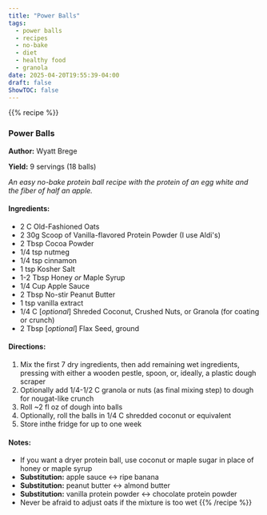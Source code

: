 ```yaml
---
title: "Power Balls"
tags:
  - power balls
  - recipes
  - no-bake
  - diet
  - healthy food
  - granola
date: 2025-04-20T19:55:39-04:00
draft: false
ShowTOC: false
---
```


{{% recipe %}}

### Power Balls

**Author:** Wyatt Brege

**Yield:** 9 servings (18 balls)

*An easy no-bake protein ball recipe with the protein of an egg white and the fiber of half an apple.*

#### Ingredients:

- 2 C Old-Fashioned Oats
- 2 30g Scoop of Vanilla-flavored Protein Powder (I use Aldi's)
- 2 Tbsp Cocoa Powder
- 1/4 tsp nutmeg
- 1/4 tsp cinnamon
- 1 tsp Kosher Salt
- 1-2 Tbsp Honey *or* Maple Syrup
- 1/4 Cup Apple Sauce
- 2 Tbsp No-stir Peanut Butter
- 1 tsp vanilla extract
- 1/4 C [*optional*] Shreded Coconut, Crushed Nuts, or Granola (for coating or crunch)
- 2 Tbsp [*optional*] Flax Seed, ground

#### Directions:

1. Mix the first 7 dry ingredients, then add remaining wet ingredients, pressing with either
    a wooden pestle, spoon, or, ideally, a plastic dough scraper
2. Optionally add 1/4-1/2 C granola or nuts (as final mixing step) to dough for nougat-like crunch
3. Roll ~2 fl oz of dough into balls
4. Optionally, roll the balls in 1/4 C shredded coconut or equivalent
5. Store inthe fridge for up to one week

#### Notes:

- If you want a dryer protein ball, use coconut or maple sugar in place of honey or maple syrup
- **Substitution:** apple sauce ↔ ripe banana
- **Substitution:** peanut butter ↔ almond butter
- **Substitution:** vanilla protein powder ↔ chocolate protein powder
- Never be afraid to adjust oats if the mixture is too wet
{{% /recipe %}}
